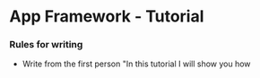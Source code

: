 # App Framework - Tutorial




### Rules for writing

- Write from the first person "In this tutorial I will show you how
